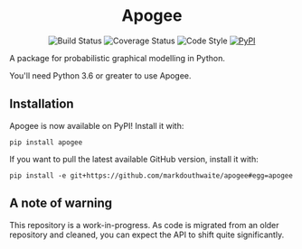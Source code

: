 <h1 align="center">Apogee</h1>

<p align="center">
<img alt="Build Status" src="https://travis-ci.com/markdouthwaite/apogee.svg?branch=master">
<img alt="Coverage Status" src="https://coveralls.io/repos/github/markdouthwaite/apogee/badge.svg?branch=master">
<img alt="Code Style" src="https://img.shields.io/badge/code%20style-black-000000.svg">
<a href="https://pypi.org/project/apogee/"><img alt="PyPI" src="https://img.shields.io/badge/pypi-apogee-blue.svg"></a>
</p>

A package for probabilistic graphical modelling in Python.

You'll need Python 3.6 or greater to use Apogee.

## Installation

Apogee is now available on PyPI! Install it with:

`pip install apogee`

If you want to pull the latest available GitHub version, install it with:

`pip install -e git+https://github.com/markdouthwaite/apogee#egg=apogee`

## A note of warning

This repository is a work-in-progress. As code is migrated from an older repository and cleaned, you can 
expect the API to shift quite significantly. 
